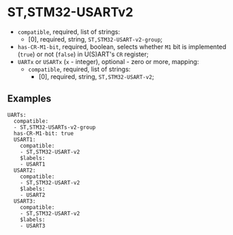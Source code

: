 ST,STM32-USARTv2
================

- `compatible`, required, list of strings:
  - [0], required, string, `ST,STM32-USART-v2-group`;
- `has-CR-M1-bit`, required, boolean, selects whether `M1` bit is implemented (`true`) or not (`false`) in U(S)ART's
`CR` register;
- `UARTx` or `USARTx` (`x` - integer), optional - zero or more, mapping:
  - `compatible`, required, list of strings:
    - [0], required, string, `ST,STM32-USART-v2`;

Examples
--------

```
UARTs:
  compatible:
  - ST,STM32-USARTs-v2-group
  has-CR-M1-bit: true
  USART1:
    compatible:
    - ST,STM32-USART-v2
    $labels:
    - USART1
  USART2:
    compatible:
    - ST,STM32-USART-v2
    $labels:
    - USART2
  USART3:
    compatible:
    - ST,STM32-USART-v2
    $labels:
    - USART3
```
